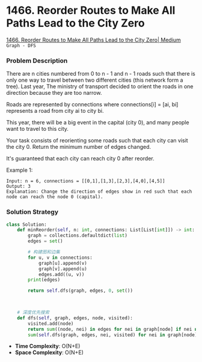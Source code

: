 # 1466. Reorder Routes to Make All Paths Lead to the City Zero

[1466. Reorder Routes to Make All Paths Lead to the City Zero| Medium](https://leetcode.com/problems/reorder-routes-to-make-all-paths-lead-to-the-city-zero/?envType=study-plan-v2&envId=leetcode-75) `Graph - DFS`

### Problem Description
There are n cities numbered from 0 to n - 1 and n - 1 roads such that there is only one way to travel between two different cities (this network form a tree). Last year, The ministry of transport decided to orient the roads in one direction because they are too narrow.

Roads are represented by connections where connections[i] = [ai, bi] represents a road from city ai to city bi.

This year, there will be a big event in the capital (city 0), and many people want to travel to this city.

Your task consists of reorienting some roads such that each city can visit the city 0. Return the minimum number of edges changed.

It's guaranteed that each city can reach city 0 after reorder.

Example 1:
```
Input: n = 6, connections = [[0,1],[1,3],[2,3],[4,0],[4,5]]
Output: 3
Explanation: Change the direction of edges show in red such that each node can reach the node 0 (capital).
```

### Solution Strategy
```Python
class Solution:
    def minReorder(self, n: int, connections: List[List[int]]) -> int:
        graph = collections.defaultdict(list)
        edges = set()

        # 构建图和边集
        for u, v in connections:
            graph[u].append(v)
            graph[v].append(u)
            edges.add((u, v))
        print(edges)

        return self.dfs(graph, edges, 0, set())

        

    # 深度优先搜索
    def dfs(self, graph, edges, node, visited):
        visited.add(node)
        return sum((node, nei) in edges for nei in graph[node] if nei not in visited) + \
        sum(self.dfs(graph, edges, nei, visited) for nei in graph[node] if nei not in visited)
```
* **Time Complexity**: O(N+E)
* **Space Complexity**: O(N+E)
